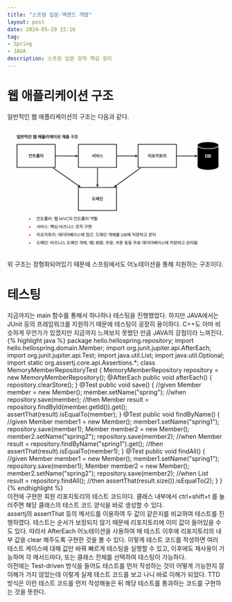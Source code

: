 ```yaml
---
title: "스프링 입문-백엔드 개발"
layout: post
date: 2024-05-29 15:16
tag:
- Spring
- JAVA
description: 스프링 입문 강의 핵심 정리
---  
```


# 웹 애플리케이션 구조  
일반적인 웹 애플리케이션의 구조는 다음과 같다.  

![웹 구조](/assets/img/웹%20구조.png)  

위 구조는 정형화되어있기 때문에 스프링에서도 어노테이션을 통해 지원하는 구조이다.  

# 테스팅  
지금까지는 main 함수를 통해서 하나하나 테스팅을 진행했었다. 하지만 JAVA에서는 JUnit 등의 프레임워크를 지원하기 때문에 테스팅이 굉장히 용이하다. C++도 아마 비슷하게 무언가가 있겠지만 지금까지 느껴보지 못했던 만큼 JAVA의 강점이라 느껴진다.  
{% highlight java %}
package hello.hellospring.repository;
 import hello.hellospring.domain.Member;
 import org.junit.jupiter.api.AfterEach;
 import org.junit.jupiter.api.Test;
 import java.util.List;
 import java.util.Optional;
 import static org.assertj.core.api.Assertions.*;
 class MemoryMemberRepositoryTest {
 MemoryMemberRepository repository = new MemoryMemberRepository();
    @AfterEach
 public void afterEach() {
        repository.clearStore();
    }
    @Test
 public void save() {
 //given
 Member member = new Member();
        member.setName("spring");
 //when
        repository.save(member);
 //then
 Member result = repository.findById(member.getId()).get();
 assertThat(result).isEqualTo(member);
    }
    @Test
 public void findByName() {
 //given
 Member member1 = new Member();
        member1.setName("spring1");
        repository.save(member1);
 Member member2 = new Member();
        member2.setName("spring2");
        repository.save(member2);
 //when
 Member result = repository.findByName("spring1").get();
 //then
 assertThat(result).isEqualTo(member1);
    }
    @Test
 public void findAll() {
 //given
 Member member1 = new Member();
        member1.setName("spring1");
        repository.save(member1);
 Member member2 = new Member();
        member2.setName("spring2");
        repository.save(member2);
 //when
 List<Member> result = repository.findAll();
 //then
 assertThat(result.size()).isEqualTo(2);
    }
 }
{% endhighlight %}  
이전에 구현한 회원 리포지토리의 테스트 코드이다. 클래스 내부에서 ctrl+shift+t 를 눌러주면 해당 클래스의 테스트 코드 양식을 바로 생성할 수 있다.  
assertj의 assertThat 등의 메서드를 이용하여 두 값이 같은지를 비교하여 테스트를 진행하였다. 테스트는 순서가 보장되지 않기 때문에 리포지토리에 이미 값이 들어있을 수도 있다. 따라서 AfterEach 어노테이션을 사용하여 매 테스트 이후에 리포지토리의 내부 값을 clear 해주도록 구현한 것을 볼 수 있다.
이렇게 테스트 코드를 작성하면 여러 테스트 케이스에 대해 값만 바꿔 빠르게 테스팅을 실행할 수 있고, 이후에도 재사용이 가능하며 각 메서드마다, 또는 클래스 전체를 선택하여 테스팅이 가능하다.  
이전에는 Test-driven 방식을 들어도 테스트를 먼저 작성하는 것이 어떻게 가능한지 잘 이해가 가지 않았는데 이렇게 실제 테스트 코드를 보고 나니 바로 이해가 되었다. TTD 방식은 이런 테스트 코드를 먼저 작성해놓은 뒤 해당 테스트를 통과하는 코드를 구현하는 것을 뜻한다.